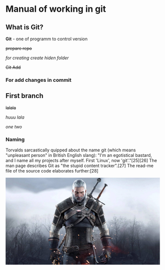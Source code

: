 # Manual of working in git #
## What is Git?
**Git** - one of programm to control version

~~prepare repo~~

*for creating  create hiden folder*

~~Git Add~~

### For add changes in commit

## First branch ##


~~lalala~~

*huuu lala*

*one two*

### Naming

Torvalds sarcastically quipped about the name git (which means "unpleasant person" in British English slang): "I'm an egotistical bastard, and I name all my projects after myself. First 'Linux', now 'git'."[25][26] The man page describes Git as "the stupid content tracker".[27] The read-me file of the source code elaborates further:[28] 

![Witcher][def]

[def]: OysNKuToQk0J1vNU-TXUwA-1.jpeg